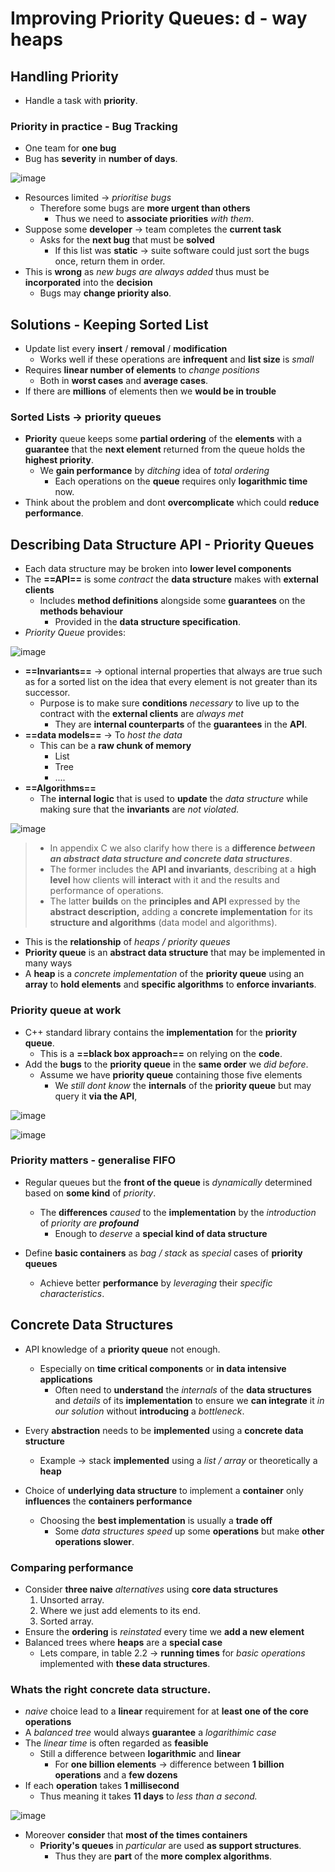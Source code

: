 # Improving Priority Queues: d - way heaps

## Handling Priority

- Handle a task with **priority**.

### Priority in practice - Bug Tracking

- One team for **one bug**
- Bug has **severity** in **number of days**.

![image](https://github.com/sbalfe/all-notes/blob/master/images/image-20220131182828174.png)

- Resources limited $\to$ *prioritise bugs* 
  - Therefore some bugs are **more urgent than others**
    - Thus we need to **associate priorities** *with them*.
- Suppose some **developer** $\to$ team completes the **current task**
  - Asks for the **next bug** that must be **solved**
    - If this list was **static** $\to$ suite software could just sort the bugs once, return them in order.
- This is **wrong** as *new bugs are always added* thus must be **incorporated** into the **decision**
  - Bugs may **change priority also**.

## Solutions - Keeping Sorted List

- Update list every **insert** / **removal** / **modification**
  - Works well if these operations are **infrequent** and **list size** is *small*
- Requires **linear number of elements** to *change positions*
  - Both in **worst cases** and **average cases**.
- If there are **millions** of elements then we **would be in trouble**

### Sorted Lists $\to$ priority queues

- **Priority** queue keeps some **partial ordering** of the **elements** with a **guarantee** that the **next element** returned from the queue holds the **highest priority**.
  - We **gain performance** by *ditching* idea of *total ordering*
    - Each operations on the **queue** requires only **logarithmic time** now.
- Think about the problem and dont **overcomplicate** which could **reduce performance**.

## Describing Data Structure API - Priority Queues

- Each data structure may be broken into **lower level components**
- The **==API==** is some *contract* the **data structure** makes with **external clients** 
  - Includes **method definitions** alongside some **guarantees** on the **methods behaviour**
    - Provided in the **data structure specification**.
- *Priority Queue* provides:

![image](https://github.com/sbalfe/all-notes/blob/master/images/image-20220131191010446.png)

- **==Invariants==** $\to$ optional internal properties that always are true such as for a sorted list on the idea that every element is not greater than its successor.
  - Purpose is to make sure **conditions** *necessary* to live up to the contract with the **external clients** are *always met*
    - They are **internal counterparts** of the **guarantees** in the **API**.
- **==data models==** $\to$ To *host the data* 
  - This can be a **raw chunk of memory**
    - List
    - Tree
    - ....
- **==Algorithms==**
  - The **internal logic** that is used to **update** the *data structure* while making sure that the **invariants** are *not violated.*

![image](https://github.com/sbalfe/all-notes/blob/master/images/image-20220131191635104.png)

> - In appendix C we also clarify how there is a **difference *between an abstract data structure and concrete data structures***. 
> - The former includes the **API and invariants**, describing at a **high level** how clients will **interact** with it and the results and performance of operations. 
> - The latter **builds** on the **principles and API** expressed by the **abstract description,** adding a **concrete implementation** for its **structure and algorithms** (data model and algorithms).

- This is the **relationship** of *heaps / priority queues*
- **Priority queue** is an **abstract data structure** that may be implemented in many ways
- A **heap** is a *concrete implementation* of the **priority queue** using an **array** to **hold elements** and **specific algorithms** to **enforce invariants**.

### Priority queue at work

- C++ standard library contains the **implementation** for the **priority queue**.
  - This is a **==black box approach==** on relying on the **code**.
- Add the **bugs** to the **priority queue** in the **same order** we *did before*.
  - Assume we have **priority queue** containing those five elements
    - We *still dont know* the **internals** of the **priority queue** but may query it **via the API**,

![image](https://github.com/sbalfe/all-notes/blob/master/images/image-20220131192705672.png)

![image](https://github.com/sbalfe/all-notes/blob/master/images/image-20220131193322033.png)

### Priority matters - generalise FIFO

- Regular queues but the **front of the queue** is *dynamically* determined based on **some kind** of *priority*.
  - The **differences** *caused* to the **implementation** by the *introduction* of *priority are **profound***
    - Enough to *deserve*  a **special kind of data structure**

- Define **basic containers** as *bag / stack* as *special* cases of **priority queues** 
  - Achieve better **performance** by *leveraging* their *specific characteristics*.

## Concrete Data Structures

- API knowledge of a **priority queue** not enough.
  - Especially on **time critical components** or **in data intensive applications**
    - Often need to **understand** the *internals* of the **data structures** and *details* of its **implementation** to ensure we **can integrate** it *in our solution* without **introducing** a *bottleneck*.

- Every **abstraction** needs to be **implemented** using a **concrete data structure**
  - Example $\to$ stack **implemented** using a *list / array* or theoretically a **heap**
- Choice of **underlying data structure** to implement a **container** only **influences** the **containers performance**
  - Choosing the **best implementation** is usually a **trade off**
    - Some *data structures speed* up some **operations** but make **other operations slower**.

### Comparing performance

- Consider **three naive** *alternatives* using **core data structures**
  1. Unsorted array.
  2. Where we just add elements to its end.
  3. Sorted array.
- Ensure the **ordering** is *reinstated* every time we **add a new element**
- Balanced trees where **heaps** are a **special case**
  - Lets compare, in table 2.2 $\to$ **running times** for *basic operations* implemented with **these data structures**.

### Whats the right concrete data structure.

- *naive* choice lead to a **linear** requirement for at **least one of the core operations**
- A *balanced tree* would always **guarantee** a *logarithimic case*
- The *linear time* is often regarded as **feasible**
  - Still a difference between **logarithmic** and **linear** 
    - For **one billion elements** $\to$ difference between **1 billion operations** and a **few dozens**
- If each **operation** takes **1 millisecond** 
  - Thus meaning it takes **11 days** to *less than a second.*

![image](https://github.com/sbalfe/all-notes/blob/master/images/image-20220131223010227.png)

- Moreover **consider** that **most of the times containers**
  - **Priority's queues** in *particular* are used **as support structures**.
    - Thus they are **part** of the **more complex algorithms**.
  
  